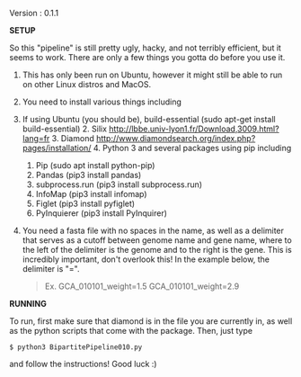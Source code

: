 Version : 0.1.1


**SETUP**

So this "pipeline" is still pretty ugly, hacky, and not terribly efficient, but it seems to work. There are only a few things you gotta do before you use it.

1. This has only been run on Ubuntu, however it might still be able to run on other Linux distros and MacOS.

2. You need to install various things including
  1. If using Ubuntu (you should be), build-essential (sudo apt-get install build-essential)
	2. Silix http://lbbe.univ-lyon1.fr/Download,3009.html?lang=fr
	3. Diamond http://www.diamondsearch.org/index.php?pages/installation/
	4. Python 3 and several packages using pip including
		1. Pip (sudo apt install python-pip)
		2. Pandas (pip3 install pandas)
		3. subprocess.run (pip3 install subprocess.run)
		4. InfoMap (pip3 install infomap)
		5. Figlet (pip3 install pyfiglet)
		6. PyInquierer (pip3 install PyInquirer)

3. You need a fasta file with no spaces in the name, as well as a delimiter that serves as a cutoff between genome name and gene name, where to the left of the delimiter is the genome and to the right is the gene. This is incredibly important, don't overlook this! In the example below, the delimiter is "=".

	> Ex. GCA_010101_weight=1.5
	>     	GCA_010101_weight=2.9


**RUNNING**

To run, first make sure that diamond is in the file you are currently in, as well as the python scripts that come with the package. Then, just type

```$ python3 BipartitePipeline010.py```

and follow the instructions! Good luck :)
